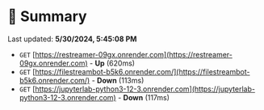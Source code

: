 # 📖 Summary
Last updated: **5/30/2024, 5:45:08 PM**

- `GET` [https://restreamer-09gx.onrender.com](https://restreamer-09gx.onrender.com) - **Up** (620ms)
- `GET` [https://filestreambot-b5k6.onrender.com/](https://filestreambot-b5k6.onrender.com/) - **Down** (113ms)
- `GET` [https://jupyterlab-python3-12-3.onrender.com](https://jupyterlab-python3-12-3.onrender.com) - **Down** (117ms)
